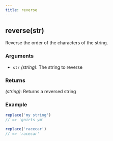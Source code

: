 ```yaml
---
title: reverse
---
```


## reverse(str)

Reverse the order of the characters of the string. 


### Arguments
* `str` *(string)*: The string to reverse

### Returns
*(string)*: Returns a reversed string 


### Example
```js
replace('my string')
// => 'gnirts ym'

replace('racecar')
// => 'racecar'
```
